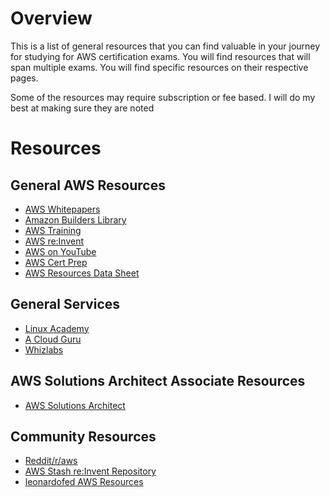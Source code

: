 # Overview
This is a list of general resources that you can find valuable in your journey for studying for AWS certification exams.  You will find resources that will span multiple exams.  You will find specific resources on their respective pages.

Some of the resources may require subscription or fee based.  I will do my best at making sure they are noted 


# Resources

## General AWS Resources
* [AWS Whitepapers](https://aws.amazon.com/whitepapers/)
* [Amazon Builders Library](https://aws.amazon.com/builders-library)
* [AWS Training](https://aws.amazon.com/training/)
* [AWS re:Invent](https://reinvent.awsevents.com/)
* [AWS on YouTube](https://www.youtube.com/user/AmazonWebServices)
* [AWS Cert Prep](https://aws.amazon.com/certification/certification-prep/)
* [AWS Resources Data Sheet](https://d0.awsstatic.com/training-and-certification/docs/datasheet_trainingcert_certificationprep_guide.pdf)

## General Services

* [Linux Academy](https://wwww.linuxacademy.com)
* [A Cloud Guru](https://acloud.guru/)
* [Whizlabs](https://www.whizlabs.com/blog/aws-certified-solutions-architect-associate-guide/)

## AWS Solutions Architect Associate Resources
* [AWS Solutions Architect](https://aws.amazon.com/certification/certified-solutions-architect-associate/)


## Community Resources
* [Reddit/r/aws](https://www.reddit.com/r/aws)
* [AWS Stash re:Invent Repository](https://awsstash.com/)
* [leonardofed AWS Resources](https://gist.github.com/leonardofed/bbf6459ad154ad5215d354f3825435dc)
